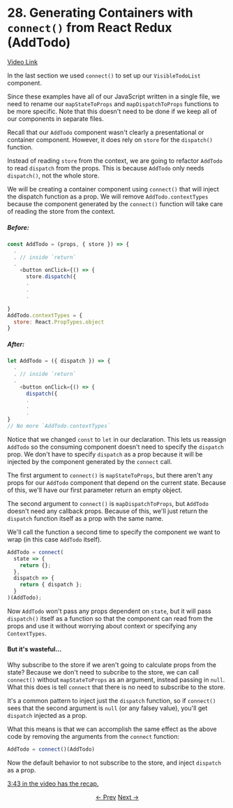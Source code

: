 # 28. Generating Containers with `connect()` from React Redux (AddTodo)
[Video Link](https://egghead.io/lessons/javascript-redux-generating-containers-with-connect-from-react-redux-addtodo)

In the last section we used `connect()` to set up our `VisibleTodoList` component.

Since these examples have all of our JavaScript written in a single file, we need to rename our `mapStateToProps` and `mapDispatchToProps` functions to be more specific. Note that this doesn't need to be done if we keep all of our components in separate files.

Recall that our `AddTodo` component wasn't clearly a presentational or container component. However, it does rely on `store` for the `dispatch()` function.

Instead of reading `store` from the context, we are going to refactor `AddTodo` to read `dispatch` from the props. This is because `AddTodo` only needs `dispatch()`, not the whole store.

We will be creating a container component using `connect()` that will inject the dispatch function as a prop. We will remove `AddTodo.contextTypes` because the component generated by the `connect()` function will take care of reading the store from the context.


##### Before:
```JavaScript
const AddTodo = (props, { store }) => {
  .
  . // inside `return`
  .
    <button onClick={() => {
      store.dispatch({
      .
      .
      .

}
AddTodo.contextTypes = {
  store: React.PropTypes.object
}
```
##### After:
```JavaScript
let AddTodo = ({ dispatch }) => {
  .
  . // inside `return`
  .
    <button onClick={() => {
      dispatch({
      .
      .
      .
}
// No more `AddTodo.contextTypes`
```

Notice that we changed `const` to `let` in our declaration. This lets us reassign `AddTodo` so the consuming component doesn't need to specify the `dispatch` prop. We don't have to specify `dispatch` as a prop because it will be injected by the component generated by the `connect` call.

The first argument to `connect()` is `mapStateToProps`, but there aren't any props for our `AddTodo` component that depend on the current state. Because of this, we'll have our first parameter return an empty object.

The second argument to `connect()` is `mapDispatchToProps`, but `AddTodo` doesn't need any callback props. Because of this, we'll just return the `dispatch` function itself as a prop with the same name.

We'll call the function a second time to specify the component we want to wrap (in this case `AddTodo` itself).

```JavaScript
AddTodo = connect(
  state => {
    return {};
  },
  dispatch => {
    return { dispatch };
  }
)(AddTodo);
```

Now `AddTodo` won't pass any props dependent on `state`, but it will pass `dispatch()` itself as a function so that the component can read from the props and use it without worrying about context or specifying any `ContextTypes`.

#### But it's wasteful...
Why subscribe to the store if we aren't going to calculate props from the state? Because we don't need to subcribe to the store, we can call `connect()` without `mapStateToProps` as an argument, instead passing in `null`. What this does is tell `connect` that there is no need to subscribe to the store.

It's a common pattern to inject just the `dispatch` function, so if `connect()` sees that the second argument is `null` (or any falsey value), you'll get `dispatch` injected as a prop.

What this means is that we can accomplish the same effect as the above code by removing the arguments from the `connect` function:
```JavaScript
AddTodo = connect()(AddTodo)
```

Now the default behavior to not subscribe to the store, and inject `dispatch` as a prop.

[3:43 in the video has the recap.](https://egghead.io/lessons/javascript-redux-generating-containers-with-connect-from-react-redux-addtodo)

<p align="center">
<a href="https://github.com/tayiorbeii/egghead.io_redux_course_notes/blob/master/22-Generating_Containers_with_connect_from_React_Redux_VisibleTodoList.md"><- Prev</a>
<a href="https://github.com/tayiorbeii/egghead.io_redux_course_notes/blob/master/24-Generating_Containers_with_connect_from_Readct_Redux_FooterLink.md">Next -></a>
</p>
